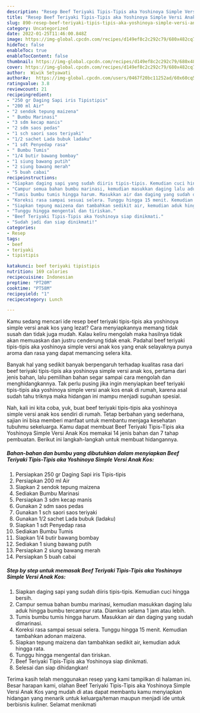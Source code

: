```yaml
---
description: "Resep Beef Teriyaki Tipis-Tipis aka Yoshinoya Simple Versi Anak Kos Anti Gagal"
title: "Resep Beef Teriyaki Tipis-Tipis aka Yoshinoya Simple Versi Anak Kos Anti Gagal"
slug: 890-resep-beef-teriyaki-tipis-tipis-aka-yoshinoya-simple-versi-anak-kos-anti-gagal
category: Uncategorized
date: 2022-01-25T11:46:00.848Z
image: https://img-global.cpcdn.com/recipes/d149ef8c2c292c79/680x482cq70/beef-teriyaki-tipis-tipis-aka-yoshinoya-simple-versi-anak-kos-foto-resep-utama.jpg
hideToc: false
enableToc: true
enableTocContent: false
thumbnail: https://img-global.cpcdn.com/recipes/d149ef8c2c292c79/680x482cq70/beef-teriyaki-tipis-tipis-aka-yoshinoya-simple-versi-anak-kos-foto-resep-utama.jpg
cover: https://img-global.cpcdn.com/recipes/d149ef8c2c292c79/680x482cq70/beef-teriyaki-tipis-tipis-aka-yoshinoya-simple-versi-anak-kos-foto-resep-utama.jpg
author:  Wiwik Setyawati
authorAv:  https://img-global.cpcdn.com/users/0467f20bc11252ad/60x60cq50/avatar.jpg
ratingvalue: 3.8
reviewcount: 21
recipeingredient:
- "250 gr Daging Sapi iris Tipistipis"
- "200 ml Air"
- "2 sendok tepung maizena"
- " Bumbu Marinasi"
- "3 sdm kecap manis"
- "2 sdm saos pedas"
- "1 sch saori saos teriyaki"
- "1/2 sachet Lada bubuk ladaku"
- "1 sdt Penyedap rasa"
- " Bumbu Tumis"
- "1/4 butir bawang bombay"
- "1 siung bawang putih"
- "2 siung bawang merah"
- "5 buah cabai"
recipeinstructions:
- "Siapkan daging sapi yang sudah diiris tipis-tipis. Kemudian cuci hingga bersih."
- "Campur semua bahan bumbu marinasi, kemudian masukkan daging lalu aduk hingga bumbu tercampur rata. Diamkan selama 1 jam atau lebih."
- "Tumis bumbu tumis hingga harum. Masukkan air dan daging yang sudah dimarinasi."
- "Koreksi rasa sampai sesuai selera. Tunggu hingga 15 menit. Kemudian tambahkan adonan maizena."
- "Siapkan tepung maizena dan tambahkan sedikit air, kemudian aduk hingga rata."
- "Tunggu hingga mengental dan tiriskan."
- "Beef Teriyaki Tipis-Tipis aka Yoshinoya siap dinikmati."
- "Sudah jadi dan siap dinikmati!"
categories:
- Resep
tags:
- beef
- teriyaki
- tipistipis

katakunci: beef teriyaki tipistipis 
nutrition: 169 calories
recipecuisine: Indonesian
preptime: "PT20M"
cooktime: "PT58M"
recipeyield: "1"
recipecategory: Lunch

---
```



Kamu sedang mencari ide resep beef teriyaki tipis-tipis aka yoshinoya simple versi anak kos yang lezat? Cara menyiapkannya memang tidak susah dan tidak juga mudah. Kalau keliru mengolah maka hasilnya tidak akan memuaskan dan justru cenderung tidak enak. Padahal beef teriyaki tipis-tipis aka yoshinoya simple versi anak kos yang enak selayaknya punya aroma dan rasa yang dapat memancing selera kita.




Banyak hal yang sedikit banyak berpengaruh terhadap kualitas rasa dari beef teriyaki tipis-tipis aka yoshinoya simple versi anak kos, pertama dari jenis bahan, lalu pemilihan bahan segar sampai cara mengolah dan menghidangkannya. Tak perlu pusing jika ingin menyiapkan beef teriyaki tipis-tipis aka yoshinoya simple versi anak kos enak di rumah, karena asal sudah tahu triknya maka hidangan ini mampu menjadi suguhan spesial.


Nah, kali ini kita coba, yuk, buat beef teriyaki tipis-tipis aka yoshinoya simple versi anak kos sendiri di rumah. Tetap berbahan yang sederhana, sajian ini bisa memberi manfaat untuk membantu menjaga kesehatan tubuhmu sekeluarga. Kamu dapat membuat Beef Teriyaki Tipis-Tipis aka Yoshinoya Simple Versi Anak Kos memakai 14 jenis bahan dan 7 tahap pembuatan. Berikut ini langkah-langkah untuk membuat hidangannya.

<!--inarticleads1-->

##### Bahan-bahan dan bumbu yang dibutuhkan dalam menyiapkan Beef Teriyaki Tipis-Tipis aka Yoshinoya Simple Versi Anak Kos:

1. Persiapkan 250 gr Daging Sapi iris Tipis-tipis
1. Persiapkan 200 ml Air
1. Siapkan 2 sendok tepung maizena
1. Sediakan  Bumbu Marinasi
1. Persiapkan 3 sdm kecap manis
1. Gunakan 2 sdm saos pedas
1. Gunakan 1 sch saori saos teriyaki
1. Gunakan 1/2 sachet Lada bubuk (ladaku)
1. Siapkan 1 sdt Penyedap rasa
1. Sediakan  Bumbu Tumis
1. Siapkan 1/4 butir bawang bombay
1. Sediakan 1 siung bawang putih
1. Persiapkan 2 siung bawang merah
1. Persiapkan 5 buah cabai




<!--inarticleads2-->

##### Step by step untuk memasak Beef Teriyaki Tipis-Tipis aka Yoshinoya Simple Versi Anak Kos:

1. Siapkan daging sapi yang sudah diiris tipis-tipis. Kemudian cuci hingga bersih.
1. Campur semua bahan bumbu marinasi, kemudian masukkan daging lalu aduk hingga bumbu tercampur rata. Diamkan selama 1 jam atau lebih.
1. Tumis bumbu tumis hingga harum. Masukkan air dan daging yang sudah dimarinasi.
1. Koreksi rasa sampai sesuai selera. Tunggu hingga 15 menit. Kemudian tambahkan adonan maizena.
1. Siapkan tepung maizena dan tambahkan sedikit air, kemudian aduk hingga rata.
1. Tunggu hingga mengental dan tiriskan.
1. Beef Teriyaki Tipis-Tipis aka Yoshinoya siap dinikmati.
1. Selesai dan siap dihidangkan!



Terima kasih telah menggunakan resep yang kami tampilkan di halaman ini. Besar harapan kami, olahan Beef Teriyaki Tipis-Tipis aka Yoshinoya Simple Versi Anak Kos yang mudah di atas dapat membantu kamu menyiapkan hidangan yang menarik untuk keluarga/teman maupun menjadi ide untuk berbisnis kuliner. Selamat menikmati
